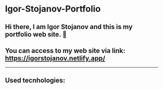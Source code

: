 # Igor-Stojanov-Portfolio

## Hi there, I am Igor Stojanov and this is my portfolio web site. 👋

## You can access to my web site via link: https://igorstojanov.netlify.app/

<hr>

## Used tecnhologies:

